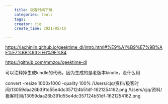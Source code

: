 ```yaml
---
    title: 极客时间下载
    categories: tools
    tags:
    creator: cjq
    create_time: 2021/05/15

---
```


https://jachinlin.github.io/geektime_dl/intro.html#%E9%A1%B9%E7%9B%AE%E7%BB%93%E6%9E%84

https://github.com/mmzou/geektime-dl

可以注释掉生成kindle的代码，因为生成的是老版本kindle，没什么用





convert -resize 1000x1000 -quality 100% /Users/cjq/资料/极客时间/13059daa26b391d55e4dc357124b51df-1621254162.png /Users/cjq/资料/极客时间/13059daa26b391d55e4dc357124b51df-1621254162.png






